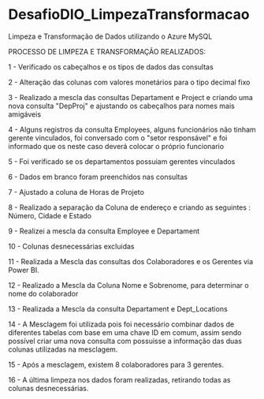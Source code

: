 # DesafioDIO_LimpezaTransformacao
Limpeza e Transformação de Dados utilizando o Azure MySQL

PROCESSO DE LIMPEZA E TRANSFORMAÇÃO REALIZADOS:

1 - Verificado os cabeçalhos e os tipos de dados das consultas

2 - Alteração das colunas com valores monetários para o tipo decimal fixo 

3 - Realizado a mescla das consultas Departament e Project e criando uma nova consulta "DepProj" e ajustando os cabeçalhos para nomes mais amigáveis

4 - Alguns registros da consulta Employees, alguns funcionários não tinham gerente vinculados, foi conversado com o "setor responsável" e foi informado que os neste caso deverá colocar o próprio funcionario

5 - Foi verificado se os departamentos possuiam gerentes vinculados

6 - Dados em branco foram preenchidos nas consultas

7 - Ajustado a coluna de Horas de Projeto

8 - Realizado a separação da Coluna de endereço e criando as seguintes : Número, Cidade e Estado

9 - Realizei a mescla da consulta Employee e Departament

10 - Colunas desnecessárias excluidas

11 - Realizada a Mescla das consultas dos Colaboradores e os Gerentes via Power BI.

12 - Realizado a Mescla da Coluna Nome e Sobrenome, para determinar o nome do colaborador

13 - Realizada a Mescla da consulta Departament e Dept_Locations

14 - A Mesclagem foi utilizada pois foi necessário combinar dados de diferentes tabelas com base em uma chave ID em comum, assim sendo possível criar uma nova consulta com possuisse a informação das duas colunas utilizadas na mesclagem.

15 - Após a mesclagem, existem 8 colaboradores para 3 gerentes.

16 - A última limpeza nos dados foram realizadas, retirando todas as colunas desnecessárias.
